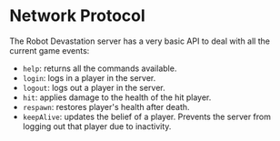 # Network Protocol

The Robot Devastation server has a very basic API to deal with all the current game events:

* `help`: returns all the commands available.
* `login`: logs in a player in the server.
* `logout`: logs out a player in the server.
* `hit`: applies damage to the health of the hit player.
* `respawn`: restores player's health after death.
* `keepAlive`: updates the belief of a player. Prevents the server from logging out that player due to inactivity.
